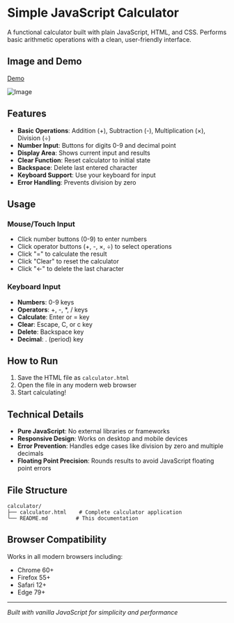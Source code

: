 # Simple JavaScript Calculator

A functional calculator built with plain JavaScript, HTML, and CSS. Performs basic arithmetic operations with a clean, user-friendly interface.

## Image and Demo

[Demo](https://calculator-js-card.netlify.app/)

![Image](https://github.com/user-attachments/assets/9fcbaef0-511b-40ab-a399-8bf804cf4230)

## Features

- **Basic Operations**: Addition (+), Subtraction (-), Multiplication (×), Division (÷)
- **Number Input**: Buttons for digits 0-9 and decimal point
- **Display Area**: Shows current input and results
- **Clear Function**: Reset calculator to initial state
- **Backspace**: Delete last entered character
- **Keyboard Support**: Use your keyboard for input
- **Error Handling**: Prevents division by zero

## Usage

### Mouse/Touch Input
- Click number buttons (0-9) to enter numbers
- Click operator buttons (+, -, ×, ÷) to select operations
- Click "=" to calculate the result
- Click "Clear" to reset the calculator
- Click "←" to delete the last character

### Keyboard Input
- **Numbers**: 0-9 keys
- **Operators**: +, -, *, / keys
- **Calculate**: Enter or = key
- **Clear**: Escape, C, or c key
- **Delete**: Backspace key
- **Decimal**: . (period) key

## How to Run

1. Save the HTML file as `calculator.html`
2. Open the file in any modern web browser
3. Start calculating!

## Technical Details

- **Pure JavaScript**: No external libraries or frameworks
- **Responsive Design**: Works on desktop and mobile devices
- **Error Prevention**: Handles edge cases like division by zero and multiple decimals
- **Floating Point Precision**: Rounds results to avoid JavaScript floating point errors

## File Structure

```
calculator/
├── calculator.html    # Complete calculator application
└── README.md         # This documentation
```

## Browser Compatibility

Works in all modern browsers including:
- Chrome 60+
- Firefox 55+
- Safari 12+
- Edge 79+

---

*Built with vanilla JavaScript for simplicity and performance*
